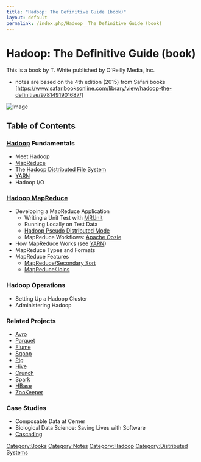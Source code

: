 ```yaml
---
title: "Hadoop: The Definitive Guide (book)"
layout: default
permalink: /index.php/Hadoop__The_Definitive_Guide_(book)
---
```


# Hadoop: The Definitive Guide (book)

This is a book by T. White published by O'Reilly Media, Inc.
- notes are based on the 4th edition (2015) from Safari books [https://www.safaribooksonline.com/library/view/hadoop-the-definitive/9781491901687/]

<img src="http://akamaicovers.oreilly.com/images/0636920033448/cat.gif" alt="Image">


## Table of Contents
### [Hadoop](Hadoop) Fundamentals
- Meet Hadoop
- [MapReduce](MapReduce)
- The [Hadoop Distributed File System](Hadoop_Distributed_File_System)
- [YARN](YARN)
- Hadoop I/O

### [Hadoop MapReduce](Hadoop_MapReduce)
- Developing a MapReduce Application
  - Writing a Unit Test with [MRUnit](MapReduce_MRUnit)
  - Running Locally on Test Data
  - [Hadoop Pseudo Distributed Mode](Hadoop_Pseudo_Distributed_Mode)
  - MapReduce Workflows: [Apache Oozie](Oozie)
- How MapReduce Works (see [YARN](YARN))
- MapReduce Types and Formats
- MapReduce Features
  - [MapReduce/Secondary Sort](MapReduce_Secondary_Sort)
  - [MapReduce/Joins](MapReduce_Joins)

### Hadoop Operations
- Setting Up a Hadoop Cluster
- Administering Hadoop

### Related Projects
- [Avro](Avro)
- [Parquet](Parquet)
- [Flume](Flume)
- [Sqoop](Sqoop)
- [Pig](Pig)
- [Hive](Hive)
- [Crunch](Crunch)
- [Spark](Spark)
- [HBase](HBase)
- [ZooKeeper](ZooKeeper)

### Case Studies
- Composable Data at Cerner
- Biological Data Science: Saving Lives with Software
- [Cascading](Cascading)



[Category:Books](Category_Books)
[Category:Notes](Category_Notes)
[Category:Hadoop](Category_Hadoop)
[Category:Distributed Systems](Category_Distributed_Systems)